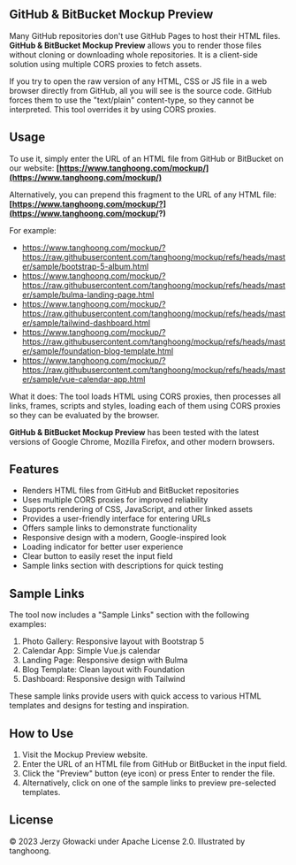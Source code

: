 GitHub & BitBucket Mockup Preview
---------------------------------

Many GitHub repositories don't use GitHub Pages to host their HTML files. **GitHub & BitBucket Mockup Preview** allows you to render those files without cloning or downloading whole repositories. It is a client-side solution using multiple CORS proxies to fetch assets.

If you try to open the raw version of any HTML, CSS or JS file in a web browser directly from GitHub, all you will see is the source code. GitHub forces them to use the "text/plain" content-type, so they cannot be interpreted. This tool overrides it by using CORS proxies.

## Usage

To use it, simply enter the URL of an HTML file from GitHub or BitBucket on our website: **[https://www.tanghoong.com/mockup/](https://www.tanghoong.com/mockup/)** 

Alternatively, you can prepend this fragment to the URL of any HTML file: **[https://www.tanghoong.com/mockup/?](https://www.tanghoong.com/mockup/?)** 

For example:
 - https://www.tanghoong.com/mockup/?https://raw.githubusercontent.com/tanghoong/mockup/refs/heads/master/sample/bootstrap-5-album.html
 - https://www.tanghoong.com/mockup/?https://raw.githubusercontent.com/tanghoong/mockup/refs/heads/master/sample/bulma-landing-page.html
 - https://www.tanghoong.com/mockup/?https://raw.githubusercontent.com/tanghoong/mockup/refs/heads/master/sample/tailwind-dashboard.html
 - https://www.tanghoong.com/mockup/?https://raw.githubusercontent.com/tanghoong/mockup/refs/heads/master/sample/foundation-blog-template.html
 - https://www.tanghoong.com/mockup/?https://raw.githubusercontent.com/tanghoong/mockup/refs/heads/master/sample/vue-calendar-app.html

What it does: The tool loads HTML using CORS proxies, then processes all links, frames, scripts and styles, loading each of them using CORS proxies so they can be evaluated by the browser.

**GitHub & BitBucket Mockup Preview** has been tested with the latest versions of Google Chrome, Mozilla Firefox, and other modern browsers.

## Features

- Renders HTML files from GitHub and BitBucket repositories
- Uses multiple CORS proxies for improved reliability
- Supports rendering of CSS, JavaScript, and other linked assets
- Provides a user-friendly interface for entering URLs
- Offers sample links to demonstrate functionality
- Responsive design with a modern, Google-inspired look
- Loading indicator for better user experience
- Clear button to easily reset the input field
- Sample links section with descriptions for quick testing

## Sample Links

The tool now includes a "Sample Links" section with the following examples:

1. Photo Gallery: Responsive layout with Bootstrap 5
2. Calendar App: Simple Vue.js calendar
3. Landing Page: Responsive design with Bulma
4. Blog Template: Clean layout with Foundation
5. Dashboard: Responsive design with Tailwind

These sample links provide users with quick access to various HTML templates and designs for testing and inspiration.

## How to Use

1. Visit the Mockup Preview website.
2. Enter the URL of an HTML file from GitHub or BitBucket in the input field.
3. Click the "Preview" button (eye icon) or press Enter to render the file.
4. Alternatively, click on one of the sample links to preview pre-selected templates.

## License

&copy; 2023 Jerzy Głowacki under Apache License 2.0. Illustrated by tanghoong.
